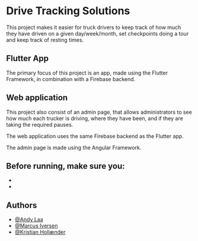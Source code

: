  # Drive Tracking Solutions

This project makes it easier for truck drivers to keep track of how much they have driven on a given day/week/month, set checkpoints doing a tour and keep track of resting times.


## Flutter App

The primary focus of this project is an app, made using the Flutter Framework, in combination with a Firebase backend. 
## Web application

This project also consist of an admin page, that allows administrators to see how much each trucker is driving, where they have been, and if they are taking the required pauses. 

The web application uses the same Firebase backend as the Flutter app. 

The admin page is made using the Angular Framework. 

##

Before running, make sure you:
 -
 -
 -


## Authors

- [@Andy Laa](https://github.com/Andylaa10/)
- [@Marcus Iversen](https://github.com/MarcusIversen/)
- [@Kristian Hollænder](https://github.com/kristianHollaender/)
